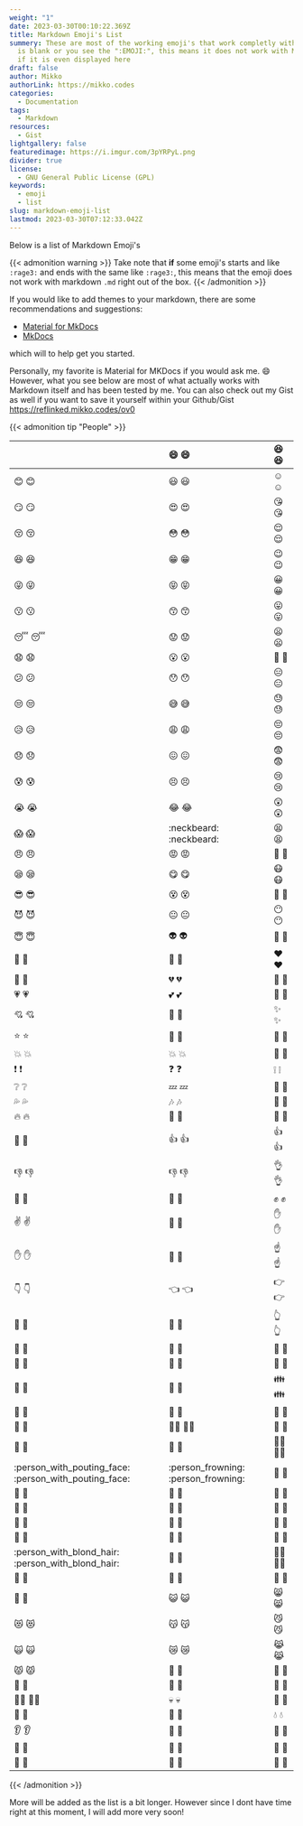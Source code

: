 ```yaml
---
weight: "1"
date: 2023-03-30T00:10:22.369Z
title: Markdown Emoji's List
summery: These are most of the working emoji's that work completly with Markdown. If it
  is blank or you see the ":EMOJI:", this means it does not work with Markdown
  if it is even displayed here
draft: false
author: Mikko
authorLink: https://mikko.codes
categories:
  - Documentation
tags:
  - Markdown
resources:
  - Gist
lightgallery: false
featuredimage: https://i.imgur.com/3pYRPyL.png
divider: true
license:
  - GNU General Public License (GPL)
keywords:
  - emoji
  - list
slug: markdown-emoji-list
lastmod: 2023-03-30T07:12:33.042Z
---
```


Below is a list of Markdown Emoji's


{{< admonition warning >}}
Take note that **if** some emoji's starts and like `:rage3:` and ends with the same like `:rage3:`, this means that the emoji does not work with markdown `.md` right out of the box.
{{< /admonition >}}

If you would like to add themes to your markdown, there are some recommendations and suggestions:
- [Material for MkDocs](https://squidfunk.github.io/mkdocs-material/)
- [MkDocs](https://mkdocs.readthedocs.io/en/0.15.2//)
  
which will to help get you started.

Personally, my favorite is Material for MKDocs if you would ask me. 😄 However, what you see below are most of what actually works with Markdown itself and has been tested by me. You can also check out my Gist as well if you want to save it yourself within your Github/Gist  https://reflinked.mikko.codes/ov0

{{< admonition tip "People" >}}

|                                   | 😄 :smile:                         | 😆 :laughing:             |
| :---------------------------------------------------- | :---------------------------------- | :------------------------- |
| 😊 :blush:                                           | 😃 :smiley:                        | ☺️ :relaxed:             |
| 😏 :smirk:                                           | 😍 :heart_eyes:                    | 😘 :kissing_heart:        |
| 😚 :kissing_closed_eyes:                             | 😳 :flushed:                       | 😌 :relieved:             |
| 😆 :satisfied:                                       | 😁 :grin:                          | 😉 :wink:                 |
| 😜 :stuck_out_tongue_winking_eye:                    | 😝 :stuck_out_tongue_closed_eyes:  | 😀 :grinning:             |
| 😗 :kissing:                                         | 😙 :kissing_smiling_eyes:          | 😛 :stuck_out_tongue:     |
| 😴 :sleeping:                                        | 😟 :worried:                       | 😦 :frowning:             |
| 😧 :anguished:                                       | 😮 :open_mouth:                    | 😬 :grimacing:            |
| 😕 :confused:                                        | 😯 :hushed:                        | 😑 :expressionless:       |
| 😒 :unamused:                                        | 😅 :sweat_smile:                   | 😓 :sweat:                |
| 😥 :disappointed_relieved:                           | 😩 :weary:                         | 😔 :pensive:              |
| 😞 :disappointed:                                    | 😖 :confounded:                    | 😨 :fearful:              |
| 😰 :cold_sweat:                                      | 😣 :persevere:                     | 😢 :cry:                  |
| 😭 :sob:                                             | 😂 :joy:                           | 😲 :astonished:           |
| 😱 :scream:                                          | :neckbeard: :neckbeard:             | 😫 :tired_face:           |
| 😠 :angry:                                           | 😡 :rage:                          | 😤 :triumph:              |
| 😪 :sleepy:                                          | 😋 :yum:                           | 😷 :mask:                 |
| 😎 :sunglasses:                                      | 😵 :dizzy_face:                    | 👿 :imp:                  |
| 😈 :smiling_imp:                                     | 😐 :neutral_face:                  | 😶 :no_mouth:             |
| 😇 :innocent:                                        | 👽 :alien:                         | 💛 :yellow_heart:         |
| 💙 :blue_heart:                                      | 💜 :purple_heart:                  | ❤️ :heart:               |
| 💚 :green_heart:                                     | 💔 :broken_heart:                  | 💓 :heartbeat:            |
| 💗 :heartpulse:                                      | 💕 :two_hearts:                    | 💞 :revolving_hearts:     |
| 💘 :cupid:                                           | 💖 :sparkling_heart:               | ✨ :sparkles:              |
| ⭐ :star:                                             | 🌟 :star2:                         | 💫 :dizzy:                |
| 💥 :boom:                                            | 💥 :collision:                     | 💢 :anger:                |
| ❗ :exclamation:                                      | ❓ :question:                       | ❕ :grey_exclamation:      |
| ❔ :grey_question:                                    | 💤 :zzz:                           | 💨 :dash:                 |
| 💦 :sweat_drops:                                     | 🎶 :notes:                         | 🎵 :musical_note:         |
| 🔥 :fire:                                            | 💩 :hankey:                        | 💩 :poop:                 |
| 💩 :shit:                                            | 👍 :+1:                            | 👍 :thumbsup:             |
| 👎 :-1:                                              | 👎 :thumbsdown:                    | 👌 :ok_hand:              |
| 👊 :punch:                                           | 👊 :facepunch:                     | ✊ :fist:                  |
| ✌️ :v:                                              | 👋 :wave:                          | ✋ :hand:                  |
| ✋ :raised_hand:                                      | 👐 :open_hands:                    | ☝️ :point_up:            |
| 👇 :point_down:                                      | 👈 :point_left:                    | 👉 :point_right:          |
| 🙌 :raised_hands:                                    | 🙏 :pray:                          | 👆 :point_up_2:           |
| 👏 :clap:                                            | 💪 :muscle:                        | 🤘 :metal:                |
| 🖕 :fu:                                              | 🚶 :walking:                       | 🏃 :runner:               |
| 🏃 :running:                                         | 👫 :couple:                        | 👪 :family:               |
| 👬 :two_men_holding_hands:                           | 👭 :two_women_holding_hands:       | 💃 :dancer:               |
| 👯 :dancers:                                         | 🙆‍♀️ :ok_woman:                 | 🙅 :no_good:              |
| 💁 :information_desk_person:                         | 🙋 :raising_hand:                  | 👰‍♀️ :bride_with_veil: |
| :person_with_pouting_face: :person_with_pouting_face: | :person_frowning: :person_frowning: | 🙇 :bow:                  |
| 💏 :couplekiss:                                      | 💑 :couple_with_heart:             | 💆 :massage:              |
| 💇 :haircut:                                         | 💅 :nail_care:                     | 👦 :boy:                  |
| 👧 :girl:                                            | 👩 :woman:                         | 👨 :man:                  |
| 👶 :baby:                                            | 👵 :older_woman:                   | 👴 :older_man:            |
| :person_with_blond_hair: :person_with_blond_hair:     | 👲 :man_with_gua_pi_mao:           | 👳‍♂️ :man_with_turban: |
| 👷 :construction_worker:                             | 👮 :cop:                           | 👼 :angel:                |
| 👸 :princess:                                        | 😺 :smiley_cat:                    | 😸 :smile_cat:            |
| 😻 :heart_eyes_cat:                                  | 😽 :kissing_cat:                   | 😼 :smirk_cat:            |
| 🙀 :scream_cat:                                      | 😿 :crying_cat_face:               | 😹 :joy_cat:              |
| 😾 :pouting_cat:                                     | 👹 :japanese_ogre:                 | 👺 :japanese_goblin:      |
| 🙈 :see_no_evil:                                     | 🙉 :hear_no_evil:                  | 🙊 :speak_no_evil:        |
| 💂‍♂️ :guardsman:                                  | 💀 :skull:                         | 🐾 :feet:                 |
| 👄 :lips:                                            | 💋 :kiss:                          | 💧 :droplet:              |
| 👂 :ear:                                             | 👀 :eyes:                          | 👃 :nose:                 |
| 👅 :tongue:                                          | 💌 :love_letter:                   | 👤 :bust_in_silhouette:   |
| 👥 :busts_in_silhouette:                             | 💬 :speech_balloon:                | 💭 :thought_balloon:      |

{{< /admonition >}}

More will be added as the list is a bit longer. However since I dont have time right at this moment, I will add more very soon!